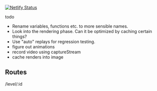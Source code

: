 [![Netlify Status](https://api.netlify.com/api/v1/badges/8f63feb0-0918-4e31-9863-ce8de3af8bb1/deploy-status)](https://app.netlify.com/sites/condescending-benz-a2cfa8/deploys)

todo
* Rename variables, functions etc. to more sensible names.
* Look into the rendering phase. Can it be optimized by caching certain things?
* Use "auto" replays for regression testing.
* figure out animations
* record video using captureStream
* cache renders into image

## Routes
/level/:id

